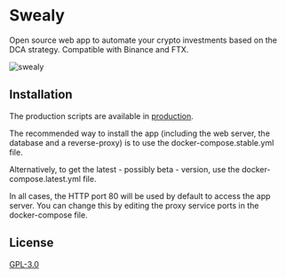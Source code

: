 # Swealy

Open source web app to automate your crypto investments based on the DCA strategy. Compatible with Binance and FTX.

![swealy](https://github.com/jessy-bgl/swealy/blob/main/docs/swealy-dashboard.png)

## Installation

The production scripts are available in [production](https://github.com/jessy-bgl/swealy/tree/main/production).

The recommended way to install the app (including the web server, the database and a reverse-proxy) is to use the docker-compose.stable.yml file.

Alternatively, to get the latest - possibly beta - version, use the docker-compose.latest.yml file.

In all cases, the HTTP port 80 will be used by default to access the app server. You can change this by editing the proxy service ports in the docker-compose file.

## License

[GPL-3.0](https://choosealicense.com/licenses/gpl-3.0/)
